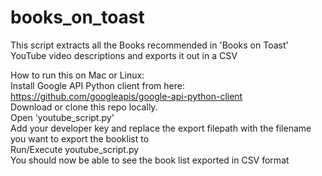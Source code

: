 # books_on_toast
This script extracts all the Books recommended in 'Books on Toast' YouTube video descriptions and exports it out in a CSV

How to run this on Mac or Linux:\
  Install Google API Python client from here: https://github.com/googleapis/google-api-python-client \
  Download or clone this repo locally.\
  Open 'youtube_script.py'\
  Add your developer key and replace the export filepath with the filename you want to export the booklist to\
  Run/Execute youtube_script.py\
  You should now be able to see the book list exported in CSV format
